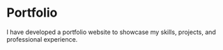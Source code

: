 # Portfolio
I have developed a portfolio website to showcase my skills, projects, and professional experience. 
